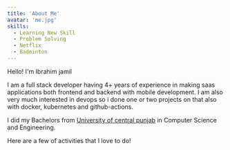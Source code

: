 ```yaml
---
title: 'About Me'
avatar: 'me.jpg'
skills:
  - Learning New Skill
  - Problem Solving
  - Netflix
  - Badminton
---
```


Hello! I'm Ibrahim jamil

I am a full stack developer having 4+ years of experience in making saas applications both frontend and backend with mobile development. I am also very much interested in devops so i done one or two projects on that also with docker, kubernetes and github-actions.

I did my Bachelors from [University of central punjab]() in Computer Science and Engineering.

Here are a few of activities that I love to do!